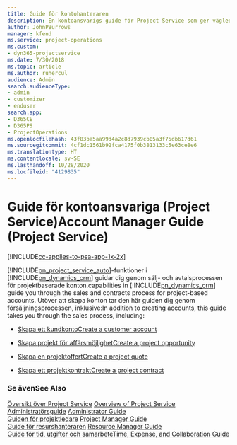 ```yaml
---
title: Guide för kontohanteraren
description: En kontoansvarigs guide för Project Service som ger vägledning genom försäljnings- och kontraktprocessen för projektbaserade konton
author: JohnPBurrows
manager: kfend
ms.service: project-operations
ms.custom:
- dyn365-projectservice
ms.date: 7/30/2018
ms.topic: article
ms.author: ruhercul
audience: Admin
search.audienceType:
- admin
- customizer
- enduser
search.app:
- D365CE
- D365PS
- ProjectOperations
ms.openlocfilehash: 43f83ba5aa99d4a2c8d7939cb05a3f75db617d61
ms.sourcegitcommit: 4cf1dc1561b92fca4175f0b3813133c5e63ce8e6
ms.translationtype: HT
ms.contentlocale: sv-SE
ms.lasthandoff: 10/28/2020
ms.locfileid: "4129835"
---
```

# <a name="account-manager-guide-project-service"></a><span data-ttu-id="b14de-103">Guide för kontoansvariga (Project Service)</span><span class="sxs-lookup"><span data-stu-id="b14de-103">Account Manager Guide (Project Service)</span></span>

[!INCLUDE[cc-applies-to-psa-app-1x-2x](../includes/cc-applies-to-psa-app-1x-2x.md)]

[!INCLUDE[pn_project_service_auto](../includes/pn-project-service-auto.md)]<span data-ttu-id="b14de-104">-funktioner i [!INCLUDE[pn_dynamics_crm](../includes/pn-dynamics-crm.md)] guidar dig genom sälj- och avtalsprocessen för projektbaserade konton.</span><span class="sxs-lookup"><span data-stu-id="b14de-104">capabilities in [!INCLUDE[pn_dynamics_crm](../includes/pn-dynamics-crm.md)] guide you through the sales and contracts process for project-based accounts.</span></span> <span data-ttu-id="b14de-105">Utöver att skapa konton tar den här guiden dig genom försäljningsprocessen, inklusive:</span><span class="sxs-lookup"><span data-stu-id="b14de-105">In addition to creating accounts, this guide takes you through the sales process, including:</span></span>  
  
-   [<span data-ttu-id="b14de-106">Skapa ett kundkonto</span><span class="sxs-lookup"><span data-stu-id="b14de-106">Create a customer account</span></span>](../psa/create-customer-account.md)  
  
-   [<span data-ttu-id="b14de-107">Skapa projekt för affärsmöjlighet</span><span class="sxs-lookup"><span data-stu-id="b14de-107">Create a project opportunity</span></span>](../psa/create-project-opportunity.md)  
  
-   [<span data-ttu-id="b14de-108">Skapa en projektoffert</span><span class="sxs-lookup"><span data-stu-id="b14de-108">Create a project quote</span></span>](../psa/create-project-quote.md)  
  
-   [<span data-ttu-id="b14de-109">Skapa ett projektkontrakt</span><span class="sxs-lookup"><span data-stu-id="b14de-109">Create a project contract</span></span>](../psa/create-project-contract.md)  
  
  
### <a name="see-also"></a><span data-ttu-id="b14de-110">Se även</span><span class="sxs-lookup"><span data-stu-id="b14de-110">See Also</span></span>  
 <span data-ttu-id="b14de-111">[Översikt över Project Service](../psa/overview.md) </span><span class="sxs-lookup"><span data-stu-id="b14de-111">[Overview of Project Service](../psa/overview.md) </span></span>  
 <span data-ttu-id="b14de-112">[Administratörsguide](../psa/admin-guide.md) </span><span class="sxs-lookup"><span data-stu-id="b14de-112">[Administrator Guide](../psa/admin-guide.md) </span></span>  
 <span data-ttu-id="b14de-113">[Guiden för projektledare](../psa/project-manager-guide.md) </span><span class="sxs-lookup"><span data-stu-id="b14de-113">[Project Manager Guide](../psa/project-manager-guide.md) </span></span>  
 <span data-ttu-id="b14de-114">[Guide för resurshanteraren](../psa/resource-manager-guide.md) </span><span class="sxs-lookup"><span data-stu-id="b14de-114">[Resource Manager Guide](../psa/resource-manager-guide.md) </span></span>  
 [<span data-ttu-id="b14de-115">Guide för tid, utgifter och samarbete</span><span class="sxs-lookup"><span data-stu-id="b14de-115">Time, Expense, and Collaboration Guide</span></span>](../psa/time-expense-collaboration-guide.md)
